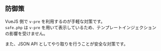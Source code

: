 ## 防御策

VueJS 側で `v-pre` を利用するのが手軽な対策です。  
`safe.php` は `v-pre` を用いて表示しているため、テンプレートインジェクションの影響を受けません。

また、JSON API としてやり取りを行うことが安全な対策です。
